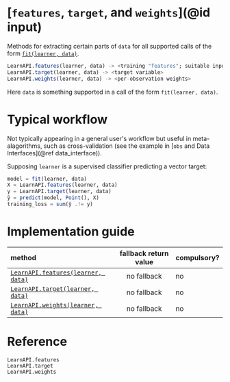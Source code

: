 # [`features`, `target`, and `weights`](@id input)

Methods for extracting certain parts of `data` for all supported calls of the form
[`fit(learner, data)`](@ref).

```julia
LearnAPI.features(learner, data) -> <training "features"; suitable input for `predict` or `transform`>
LearnAPI.target(learner, data) -> <target variable>
LearnAPI.weights(learner, data) -> <per-observation weights>
```

Here `data` is something supported in a call of the form `fit(learner, data)`. 

# Typical workflow

Not typically appearing in a general user's workflow but useful in meta-alagorithms, such
as cross-validation (see the example in [`obs` and Data Interfaces](@ref data_interface)).

Supposing `learner` is a supervised classifier predicting a vector
target:

```julia
model = fit(learner, data)
X = LearnAPI.features(learner, data)
y = LearnAPI.target(learner, data)
ŷ = predict(model, Point(), X)
training_loss = sum(ŷ .!= y)
```

# Implementation guide

| method                                     | fallback return value | compulsory? |
|:-------------------------------------------|:---------------------:|-------------|
| [`LearnAPI.features(learner, data)`](@ref) | no fallback           | no          |
| [`LearnAPI.target(learner, data)`](@ref)   | no fallback           | no          |
| [`LearnAPI.weights(learner, data)`](@ref)  | no fallback           | no          |
 

# Reference

```@docs
LearnAPI.features
LearnAPI.target
LearnAPI.weights
```
